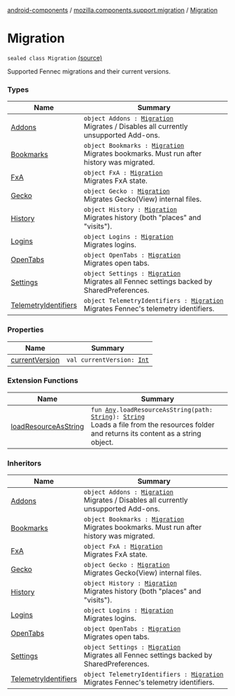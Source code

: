 [android-components](../../index.md) / [mozilla.components.support.migration](../index.md) / [Migration](./index.md)

# Migration

`sealed class Migration` [(source)](https://github.com/mozilla-mobile/android-components/blob/master/components/support/migration/src/main/java/mozilla/components/support/migration/FennecMigrator.kt#L53)

Supported Fennec migrations and their current versions.

### Types

| Name | Summary |
|---|---|
| [Addons](-addons.md) | `object Addons : `[`Migration`](./index.md)<br>Migrates / Disables all currently unsupported Add-ons. |
| [Bookmarks](-bookmarks.md) | `object Bookmarks : `[`Migration`](./index.md)<br>Migrates bookmarks. Must run after history was migrated. |
| [FxA](-fx-a.md) | `object FxA : `[`Migration`](./index.md)<br>Migrates FxA state. |
| [Gecko](-gecko.md) | `object Gecko : `[`Migration`](./index.md)<br>Migrates Gecko(View) internal files. |
| [History](-history.md) | `object History : `[`Migration`](./index.md)<br>Migrates history (both "places" and "visits"). |
| [Logins](-logins.md) | `object Logins : `[`Migration`](./index.md)<br>Migrates logins. |
| [OpenTabs](-open-tabs.md) | `object OpenTabs : `[`Migration`](./index.md)<br>Migrates open tabs. |
| [Settings](-settings.md) | `object Settings : `[`Migration`](./index.md)<br>Migrates all Fennec settings backed by SharedPreferences. |
| [TelemetryIdentifiers](-telemetry-identifiers.md) | `object TelemetryIdentifiers : `[`Migration`](./index.md)<br>Migrates Fennec's telemetry identifiers. |

### Properties

| Name | Summary |
|---|---|
| [currentVersion](current-version.md) | `val currentVersion: `[`Int`](https://kotlinlang.org/api/latest/jvm/stdlib/kotlin/-int/index.html) |

### Extension Functions

| Name | Summary |
|---|---|
| [loadResourceAsString](../../mozilla.components.support.test.file/kotlin.-any/load-resource-as-string.md) | `fun `[`Any`](https://kotlinlang.org/api/latest/jvm/stdlib/kotlin/-any/index.html)`.loadResourceAsString(path: `[`String`](https://kotlinlang.org/api/latest/jvm/stdlib/kotlin/-string/index.html)`): `[`String`](https://kotlinlang.org/api/latest/jvm/stdlib/kotlin/-string/index.html)<br>Loads a file from the resources folder and returns its content as a string object. |

### Inheritors

| Name | Summary |
|---|---|
| [Addons](-addons.md) | `object Addons : `[`Migration`](./index.md)<br>Migrates / Disables all currently unsupported Add-ons. |
| [Bookmarks](-bookmarks.md) | `object Bookmarks : `[`Migration`](./index.md)<br>Migrates bookmarks. Must run after history was migrated. |
| [FxA](-fx-a.md) | `object FxA : `[`Migration`](./index.md)<br>Migrates FxA state. |
| [Gecko](-gecko.md) | `object Gecko : `[`Migration`](./index.md)<br>Migrates Gecko(View) internal files. |
| [History](-history.md) | `object History : `[`Migration`](./index.md)<br>Migrates history (both "places" and "visits"). |
| [Logins](-logins.md) | `object Logins : `[`Migration`](./index.md)<br>Migrates logins. |
| [OpenTabs](-open-tabs.md) | `object OpenTabs : `[`Migration`](./index.md)<br>Migrates open tabs. |
| [Settings](-settings.md) | `object Settings : `[`Migration`](./index.md)<br>Migrates all Fennec settings backed by SharedPreferences. |
| [TelemetryIdentifiers](-telemetry-identifiers.md) | `object TelemetryIdentifiers : `[`Migration`](./index.md)<br>Migrates Fennec's telemetry identifiers. |
